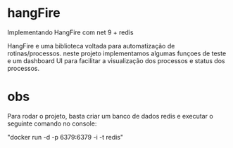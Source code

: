 # hangFire

Implementando HangFire com net 9 + redis


HangFire e uma biblioteca voltada para automatização de rotinas/processos.
neste projeto implementamos algumas funçoes de teste e um dashboard UI para facilitar a visualização dos processos e status dos processos.

# obs

Para rodar o projeto, basta criar um banco de dados redis e executar o seguinte comando no console:

"docker run -d -p 6379:6379 -i -t redis"
